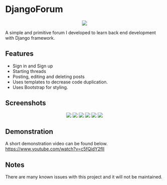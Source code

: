 # DjangoForum
<p align="center">
<img src="https://user-images.githubusercontent.com/22041191/64494611-e609d280-d254-11e9-9f1d-9257f40f9ae3.png">
<p>
A simple and primitive forum I developed to learn back end development with Django framework. <br>
  
## Features
  - Sign in and Sign up
  - Starting threads
  - Posting, editing and deleting posts
  - Uses templates to decrease code duplication.
  - Uses Bootstrap for styling.
  
## Screenshots
<p align="center">
<img src="https://user-images.githubusercontent.com/22041191/64494610-e609d280-d254-11e9-8da4-2f3cc4841b0c.png">
<img src="https://user-images.githubusercontent.com/22041191/64494612-e609d280-d254-11e9-90ff-6512c6dc841e.png">
<img src="https://user-images.githubusercontent.com/22041191/64494614-e6a26900-d254-11e9-859b-f563f5a6668c.png">
<img src="https://user-images.githubusercontent.com/22041191/64494613-e609d280-d254-11e9-9c72-73c966ebf2f9.png">
<img src="https://user-images.githubusercontent.com/22041191/64494615-e6a26900-d254-11e9-9230-046af09a9517.png">
<img src="https://user-images.githubusercontent.com/22041191/64494616-e6a26900-d254-11e9-9bf0-1b73bd466b9f.png">
<p>

## Demonstration
A short demonstration video can be found below. <br>
https://www.youtube.com/watch?v=c5fQidY2fII

## Notes
There are many known issues with this project and it will not be maintained.
